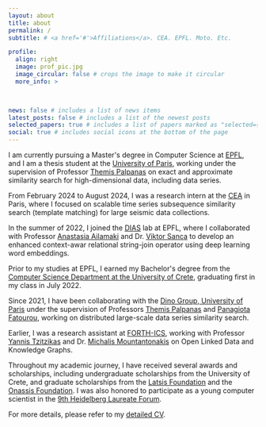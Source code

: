```yaml
---
layout: about
title: about
permalink: /
subtitle: # <a href='#'>Affiliations</a>. CEA. EPFL. Moto. Etc.

profile:
  align: right
  image: prof_pic.jpg
  image_circular: false # crops the image to make it circular
  more_info: > 

    

news: false # includes a list of news items
latest_posts: false # includes a list of the newest posts
selected_papers: true # includes a list of papers marked as "selected={true}"
social: true # includes social icons at the bottom of the page
---
```


I am currently pursuing a Master's degree in Computer Science at [EPFL](https://www.epfl.ch/en/), and I am a thesis student at the [University of Paris](https://u-paris.fr/en/), working under the supervision of Professor [Themis Palpanas](https://helios2.mi.parisdescartes.fr/~themisp/) on exact and approximate similarity search for high-dimensional data, including data series.

From February 2024 to August 2024, I was a research intern at the [CEA](https://www.cea.fr/) in Paris, where I focused on scalable time series subsequence similarity search (template matching) for large seismic data collections.

In the summer of 2022, I joined the [DIAS](https://www.epfl.ch/labs/dias/) lab at EPFL, where I collaborated with Professor [Anastasia Ailamaki](https://people.epfl.ch/anastasia.ailamaki/?lang=en) and Dr. [Viktor Sanca](https://www.viktorsanca.com/) to develop an enhanced context-awar relational string-join operator using deep learning word embeddings.

Prior to my studies at EPFL, I earned my Bachelor's degree from the [Computer Science Department at the University of Crete](https://www.csd.uoc.gr/CSD/index.jsp?lang=en), graduating first in my class in July 2022.

Since 2021, I have been collaborating with the [Dino Group, University of Paris](https://dino.mi.parisdescartes.fr/) under the supervision of Professors [Themis Palpanas](https://helios2.mi.parisdescartes.fr/~themisp/) and [Panagiota Fatourou](https://users.ics.forth.gr/~faturu/), working on distributed large-scale data series similarity search.

Earlier, I was a research assistant at [FORTH-ICS](https://www.forth.gr/en/home/), working with Professor [Yannis Tzitzikas](https://users.ics.forth.gr/~tzitzik/) and Dr. [Michalis Mountantonakis](https://users.ics.forth.gr/~mountant/) on Open Linked Data and Knowledge Graphs.

Throughout my academic journey, I have received several awards and scholarships, including undergraduate scholarships from the University of Crete, and graduate scholarships from the [Latsis Foundation](https://www.latsis-foundation.org/eng) and the [Onassis Foundation](https://www.onassis.org/). I was also honored to participate as a young computer scientist in the [9th Heidelberg Laureate Forum](https://www.heidelberg-laureate-forum.org/forum/9th-hlf-2022.html).

For more details, please refer to my [detailed CV](https://mchatzakis.github.io/assets/pdf/cv.pdf).